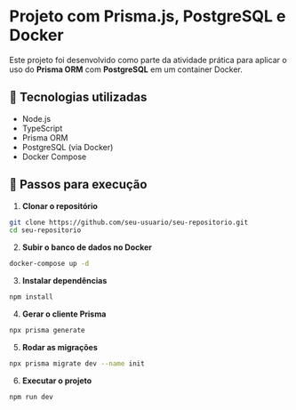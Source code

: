 # Projeto com Prisma.js, PostgreSQL e Docker

Este projeto foi desenvolvido como parte da atividade prática para aplicar o uso do **Prisma ORM** com **PostgreSQL** em um container Docker.

## 📌 Tecnologias utilizadas
- Node.js
- TypeScript
- Prisma ORM
- PostgreSQL (via Docker)
- Docker Compose

## 🚀 Passos para execução

1. **Clonar o repositório**
```bash
git clone https://github.com/seu-usuario/seu-repositorio.git
cd seu-repositorio
```

2. **Subir o banco de dados no Docker**
```bash
docker-compose up -d
```

3. **Instalar dependências**
```bash
npm install
```

4. **Gerar o cliente Prisma**
```bash
npx prisma generate
```

5. **Rodar as migrações**
```bash
npx prisma migrate dev --name init
```

6. **Executar o projeto**
```bash
npm run dev
```



